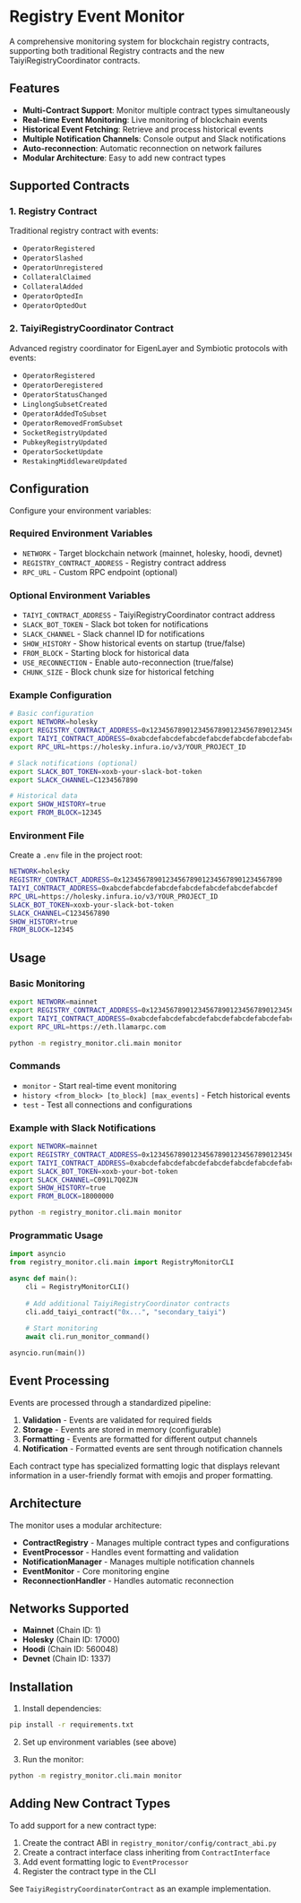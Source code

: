 # Registry Event Monitor

A comprehensive monitoring system for blockchain registry contracts, supporting both traditional Registry contracts and the new TaiyiRegistryCoordinator contracts.

## Features

- **Multi-Contract Support**: Monitor multiple contract types simultaneously
- **Real-time Event Monitoring**: Live monitoring of blockchain events
- **Historical Event Fetching**: Retrieve and process historical events
- **Multiple Notification Channels**: Console output and Slack notifications
- **Auto-reconnection**: Automatic reconnection on network failures
- **Modular Architecture**: Easy to add new contract types

## Supported Contracts

### 1. Registry Contract
Traditional registry contract with events:
- `OperatorRegistered`
- `OperatorSlashed`
- `OperatorUnregistered`
- `CollateralClaimed`
- `CollateralAdded`
- `OperatorOptedIn`
- `OperatorOptedOut`

### 2. TaiyiRegistryCoordinator Contract
Advanced registry coordinator for EigenLayer and Symbiotic protocols with events:
- `OperatorRegistered`
- `OperatorDeregistered`
- `OperatorStatusChanged`
- `LinglongSubsetCreated`
- `OperatorAddedToSubset`
- `OperatorRemovedFromSubset`
- `SocketRegistryUpdated`
- `PubkeyRegistryUpdated`
- `OperatorSocketUpdate`
- `RestakingMiddlewareUpdated`

## Configuration

Configure your environment variables:

### Required Environment Variables
- `NETWORK` - Target blockchain network (mainnet, holesky, hoodi, devnet)
- `REGISTRY_CONTRACT_ADDRESS` - Registry contract address
- `RPC_URL` - Custom RPC endpoint (optional)
### Optional Environment Variables  
- `TAIYI_CONTRACT_ADDRESS` - TaiyiRegistryCoordinator contract address
- `SLACK_BOT_TOKEN` - Slack bot token for notifications
- `SLACK_CHANNEL` - Slack channel ID for notifications
- `SHOW_HISTORY` - Show historical events on startup (true/false)
- `FROM_BLOCK` - Starting block for historical data
- `USE_RECONNECTION` - Enable auto-reconnection (true/false)
- `CHUNK_SIZE` - Block chunk size for historical fetching

### Example Configuration

```bash
# Basic configuration
export NETWORK=holesky
export REGISTRY_CONTRACT_ADDRESS=0x1234567890123456789012345678901234567890
export TAIYI_CONTRACT_ADDRESS=0xabcdefabcdefabcdefabcdefabcdefabcdefabcdef
export RPC_URL=https://holesky.infura.io/v3/YOUR_PROJECT_ID

# Slack notifications (optional)
export SLACK_BOT_TOKEN=xoxb-your-slack-bot-token
export SLACK_CHANNEL=C1234567890

# Historical data
export SHOW_HISTORY=true
export FROM_BLOCK=12345
```

### Environment File

Create a `.env` file in the project root:

```bash
NETWORK=holesky
REGISTRY_CONTRACT_ADDRESS=0x1234567890123456789012345678901234567890
TAIYI_CONTRACT_ADDRESS=0xabcdefabcdefabcdefabcdefabcdefabcdefabcdef
RPC_URL=https://holesky.infura.io/v3/YOUR_PROJECT_ID
SLACK_BOT_TOKEN=xoxb-your-slack-bot-token
SLACK_CHANNEL=C1234567890
SHOW_HISTORY=true
FROM_BLOCK=12345
```

## Usage

### Basic Monitoring
```bash
export NETWORK=mainnet
export REGISTRY_CONTRACT_ADDRESS=0x1234567890123456789012345678901234567890
export TAIYI_CONTRACT_ADDRESS=0xabcdefabcdefabcdefabcdefabcdefabcdefabcdef
export RPC_URL=https://eth.llamarpc.com

python -m registry_monitor.cli.main monitor
```

### Commands
- `monitor` - Start real-time event monitoring
- `history <from_block> [to_block] [max_events]` - Fetch historical events
- `test` - Test all connections and configurations

### Example with Slack Notifications
```bash
export NETWORK=mainnet
export REGISTRY_CONTRACT_ADDRESS=0x1234567890123456789012345678901234567890
export TAIYI_CONTRACT_ADDRESS=0xabcdefabcdefabcdefabcdefabcdefabcdefabcdef
export SLACK_BOT_TOKEN=xoxb-your-bot-token
export SLACK_CHANNEL=C091L7Q0ZJN
export SHOW_HISTORY=true
export FROM_BLOCK=18000000

python -m registry_monitor.cli.main monitor
```

### Programmatic Usage
```python
import asyncio
from registry_monitor.cli.main import RegistryMonitorCLI

async def main():
    cli = RegistryMonitorCLI()
    
    # Add additional TaiyiRegistryCoordinator contracts
    cli.add_taiyi_contract("0x...", "secondary_taiyi")
    
    # Start monitoring
    await cli.run_monitor_command()

asyncio.run(main())
```

## Event Processing

Events are processed through a standardized pipeline:

1. **Validation** - Events are validated for required fields
2. **Storage** - Events are stored in memory (configurable)
3. **Formatting** - Events are formatted for different output channels
4. **Notification** - Formatted events are sent through notification channels

Each contract type has specialized formatting logic that displays relevant information in a user-friendly format with emojis and proper formatting.

## Architecture

The monitor uses a modular architecture:

- **ContractRegistry** - Manages multiple contract types and configurations
- **EventProcessor** - Handles event formatting and validation
- **NotificationManager** - Manages multiple notification channels
- **EventMonitor** - Core monitoring engine
- **ReconnectionHandler** - Handles automatic reconnection

## Networks Supported

- **Mainnet** (Chain ID: 1)
- **Holesky** (Chain ID: 17000) 
- **Hoodi** (Chain ID: 560048)
- **Devnet** (Chain ID: 1337)

## Installation

1. Install dependencies:
```bash
pip install -r requirements.txt
```

2. Set up environment variables (see above)

3. Run the monitor:
```bash
python -m registry_monitor.cli.main monitor
```

## Adding New Contract Types

To add support for a new contract type:

1. Create the contract ABI in `registry_monitor/config/contract_abi.py`
2. Create a contract interface class inheriting from `ContractInterface`
3. Add event formatting logic to `EventProcessor`
4. Register the contract type in the CLI

See `TaiyiRegistryCoordinatorContract` as an example implementation.
